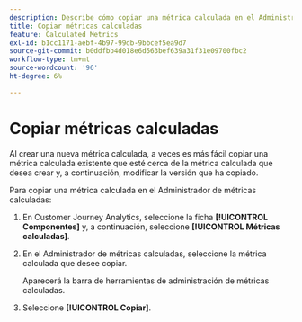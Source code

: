 ```yaml
---
description: Describe cómo copiar una métrica calculada en el Administrador de métricas calculadas
title: Copiar métricas calculadas
feature: Calculated Metrics
exl-id: b1cc1171-aebf-4b97-99db-9bbcef5ea9d7
source-git-commit: b0ddfbb4d018e6d563bef639a31f31e09700fbc2
workflow-type: tm+mt
source-wordcount: '96'
ht-degree: 6%

---
```


# Copiar métricas calculadas

Al crear una nueva métrica calculada, a veces es más fácil copiar una métrica calculada existente que esté cerca de la métrica calculada que desea crear y, a continuación, modificar la versión que ha copiado.

Para copiar una métrica calculada en el Administrador de métricas calculadas:

1. En Customer Journey Analytics, seleccione la ficha **[!UICONTROL Componentes]** y, a continuación, seleccione **[!UICONTROL Métricas calculadas]**.

1. En el Administrador de métricas calculadas, seleccione la métrica calculada que desee copiar.

   Aparecerá la barra de herramientas de administración de métricas calculadas.

1. Seleccione **[!UICONTROL Copiar]**.

